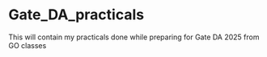 # Gate_DA_practicals
This will contain my practicals done while preparing for Gate DA 2025 from GO classes

